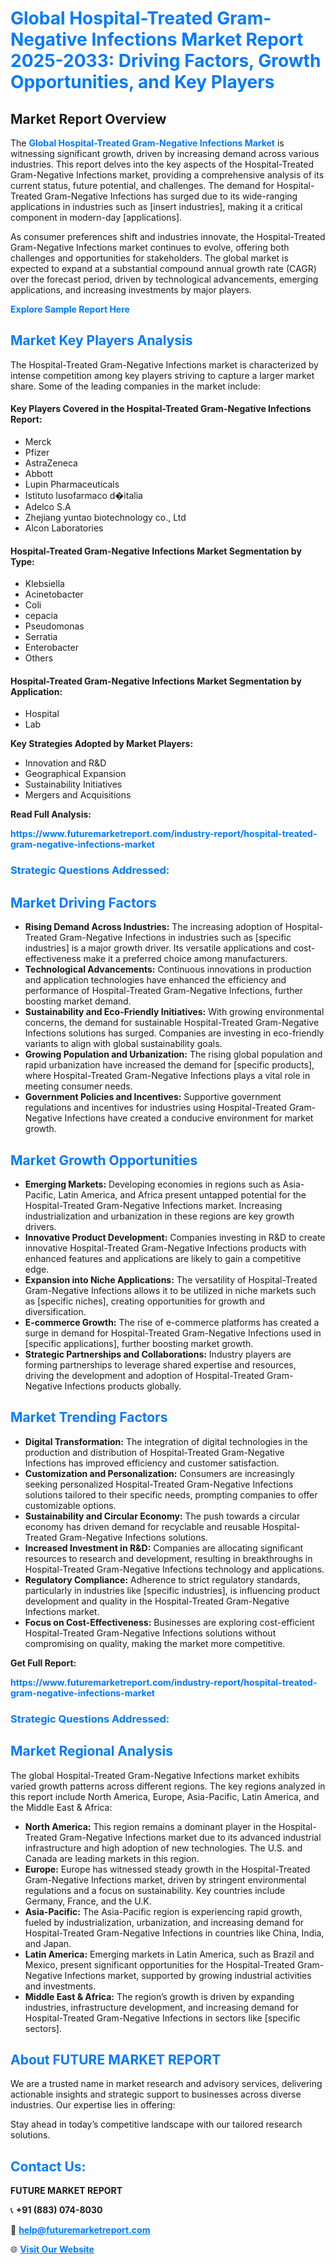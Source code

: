 <h1 style="color: #007BFF;">Global Hospital-Treated Gram-Negative Infections Market Report 2025-2033: Driving Factors, Growth Opportunities, and Key Players</h1>

<section id="overview">
<h2>Market Report Overview</h2>
<p>The <a href="https://www.futuremarketreport.com/industry-report/hospital-treated-gram-negative-infections-market" style="color: #007BFF; text-decoration: none;"><strong>Global Hospital-Treated Gram-Negative Infections Market</strong></a> is witnessing significant growth, driven by increasing demand across various industries. This report delves into the key aspects of the Hospital-Treated Gram-Negative Infections market, providing a comprehensive analysis of its current status, future potential, and challenges. The demand for Hospital-Treated Gram-Negative Infections has surged due to its wide-ranging applications in industries such as [insert industries], making it a critical component in modern-day [applications].</p>
<p>As consumer preferences shift and industries innovate, the Hospital-Treated Gram-Negative Infections market continues to evolve, offering both challenges and opportunities for stakeholders. The global market is expected to expand at a substantial compound annual growth rate (CAGR) over the forecast period, driven by technological advancements, emerging applications, and increasing investments by major players.</p>
</section>

<section id="overview">
<p><a href="https://www.futuremarketreport.com/request-sample/reportId=108546" style="color: #007BFF; text-decoration: none;"><strong>Explore Sample Report Here</strong></a></p>
</section>

<section id="key-players">
<h2 style="color: #007BFF;">Market Key Players Analysis</h2>
<p>The Hospital-Treated Gram-Negative Infections market is characterized by intense competition among key players striving to capture a larger market share. Some of the leading companies in the market include:</p>
<h4>Key Players Covered in the Hospital-Treated Gram-Negative Infections Report:</h4>
<ul><li>Merck</li><li>Pfizer</li><li>AstraZeneca</li><li>Abbott</li><li>Lupin Pharmaceuticals</li><li>Istituto lusofarmaco d�italia</li><li>Adelco S.A</li><li>Zhejiang yuntao biotechnology co., Ltd</li><li>Alcon Laboratories</li></ul>
<h4>Hospital-Treated Gram-Negative Infections Market Segmentation by Type:</h4>
<ul><li>Klebsiella</li><li>Acinetobacter</li><li>Coli</li><li>cepacia</li><li>Pseudomonas</li><li>Serratia</li><li>Enterobacter</li><li>Others</li></ul>

<h4>Hospital-Treated Gram-Negative Infections Market Segmentation by Application:</h4>
<ul><li>Hospital</li><li>Lab</li></ul>
<p><strong>Key Strategies Adopted by Market Players:</strong></p>
<ul>
<li>Innovation and R&D</li>
<li>Geographical Expansion</li>
<li>Sustainability Initiatives</li>
<li>Mergers and Acquisitions</li>
</ul>
</section>

<section>
<p><strong>Read Full Analysis: </strong></p><a href="https://www.futuremarketreport.com/industry-report/hospital-treated-gram-negative-infections-market" style="color: #007BFF; text-decoration: none;"><strong>https://www.futuremarketreport.com/industry-report/hospital-treated-gram-negative-infections-market</strong></a>
<h3 style="color: #007BFF;">Strategic Questions Addressed:</h3>
</section>

<section id="driving-factors">
<h2 style="color: #007BFF;">Market Driving Factors</h2>
<ul>
<li><strong>Rising Demand Across Industries:</strong> The increasing adoption of Hospital-Treated Gram-Negative Infections in industries such as [specific industries] is a major growth driver. Its versatile applications and cost-effectiveness make it a preferred choice among manufacturers.</li>
<li><strong>Technological Advancements:</strong> Continuous innovations in production and application technologies have enhanced the efficiency and performance of Hospital-Treated Gram-Negative Infections, further boosting market demand.</li>
<li><strong>Sustainability and Eco-Friendly Initiatives:</strong> With growing environmental concerns, the demand for sustainable Hospital-Treated Gram-Negative Infections solutions has surged. Companies are investing in eco-friendly variants to align with global sustainability goals.</li>
<li><strong>Growing Population and Urbanization:</strong> The rising global population and rapid urbanization have increased the demand for [specific products], where Hospital-Treated Gram-Negative Infections plays a vital role in meeting consumer needs.</li>
<li><strong>Government Policies and Incentives:</strong> Supportive government regulations and incentives for industries using Hospital-Treated Gram-Negative Infections have created a conducive environment for market growth.</li>
</ul>
</section>

<section id="growth-opportunities">
<h2 style="color: #007BFF;">Market Growth Opportunities</h2>
<ul>
<li><strong>Emerging Markets:</strong> Developing economies in regions such as Asia-Pacific, Latin America, and Africa present untapped potential for the Hospital-Treated Gram-Negative Infections market. Increasing industrialization and urbanization in these regions are key growth drivers.</li>
<li><strong>Innovative Product Development:</strong> Companies investing in R&D to create innovative Hospital-Treated Gram-Negative Infections products with enhanced features and applications are likely to gain a competitive edge.</li>
<li><strong>Expansion into Niche Applications:</strong> The versatility of Hospital-Treated Gram-Negative Infections allows it to be utilized in niche markets such as [specific niches], creating opportunities for growth and diversification.</li>
<li><strong>E-commerce Growth:</strong> The rise of e-commerce platforms has created a surge in demand for Hospital-Treated Gram-Negative Infections used in [specific applications], further boosting market growth.</li>
<li><strong>Strategic Partnerships and Collaborations:</strong> Industry players are forming partnerships to leverage shared expertise and resources, driving the development and adoption of Hospital-Treated Gram-Negative Infections products globally.</li>
</ul>
</section>

<section id="trending-factors">
<h2 style="color: #007BFF;">Market Trending Factors</h2>
<ul>
<li><strong>Digital Transformation:</strong> The integration of digital technologies in the production and distribution of Hospital-Treated Gram-Negative Infections has improved efficiency and customer satisfaction.</li>
<li><strong>Customization and Personalization:</strong> Consumers are increasingly seeking personalized Hospital-Treated Gram-Negative Infections solutions tailored to their specific needs, prompting companies to offer customizable options.</li>
<li><strong>Sustainability and Circular Economy:</strong> The push towards a circular economy has driven demand for recyclable and reusable Hospital-Treated Gram-Negative Infections solutions.</li>
<li><strong>Increased Investment in R&D:</strong> Companies are allocating significant resources to research and development, resulting in breakthroughs in Hospital-Treated Gram-Negative Infections technology and applications.</li>
<li><strong>Regulatory Compliance:</strong> Adherence to strict regulatory standards, particularly in industries like [specific industries], is influencing product development and quality in the Hospital-Treated Gram-Negative Infections market.</li>
<li><strong>Focus on Cost-Effectiveness:</strong> Businesses are exploring cost-efficient Hospital-Treated Gram-Negative Infections solutions without compromising on quality, making the market more competitive.</li>
</ul>
</section>

<section>
<p><strong>Get Full Report: </strong></p><a href="https://www.futuremarketreport.com/industry-report/hospital-treated-gram-negative-infections-market" style="color: #007BFF; text-decoration: none;"><strong>https://www.futuremarketreport.com/industry-report/hospital-treated-gram-negative-infections-market</strong></a>
<h3 style="color: #007BFF;">Strategic Questions Addressed:</h3>
</section>


<section id="regional-analysis">
<h2 style="color: #007BFF;">Market Regional Analysis</h2>
<p>The global Hospital-Treated Gram-Negative Infections market exhibits varied growth patterns across different regions. The key regions analyzed in this report include North America, Europe, Asia-Pacific, Latin America, and the Middle East & Africa:</p>
<ul>
<li><strong>North America:</strong> This region remains a dominant player in the Hospital-Treated Gram-Negative Infections market due to its advanced industrial infrastructure and high adoption of new technologies. The U.S. and Canada are leading markets in this region.</li>
<li><strong>Europe:</strong> Europe has witnessed steady growth in the Hospital-Treated Gram-Negative Infections market, driven by stringent environmental regulations and a focus on sustainability. Key countries include Germany, France, and the U.K.</li>
<li><strong>Asia-Pacific:</strong> The Asia-Pacific region is experiencing rapid growth, fueled by industrialization, urbanization, and increasing demand for Hospital-Treated Gram-Negative Infections in countries like China, India, and Japan.</li>
<li><strong>Latin America:</strong> Emerging markets in Latin America, such as Brazil and Mexico, present significant opportunities for the Hospital-Treated Gram-Negative Infections market, supported by growing industrial activities and investments.</li>
<li><strong>Middle East & Africa:</strong> The region’s growth is driven by expanding industries, infrastructure development, and increasing demand for Hospital-Treated Gram-Negative Infections in sectors like [specific sectors].</li>
</ul>
</section>

<footer>
<h2 style="color: #007BFF;">About FUTURE MARKET REPORT</h2>
<p>We are a trusted name in market research and advisory services, delivering actionable insights and strategic support to businesses across diverse industries. Our expertise lies in offering:</p>

<p>Stay ahead in today’s competitive landscape with our tailored research solutions.</p>

<h2 style="color: #007BFF;">Contact Us:</h2>
<p><strong>FUTURE MARKET REPORT</strong></p>
<p>📞 <strong>+91 (883) 074-8030</strong></p>
<p>📧 <strong><a href="mailto:help@futuremarketreport.com" style="color: #007BFF;">help@futuremarketreport.com</a></strong></p>
<p>🌐 <strong><a href="https://www.futuremarketreport.com/" style="color: #007BFF;">Visit Our Website</a></strong></p>
</footer>